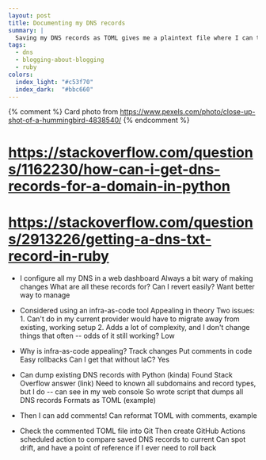 ```yaml
---
layout: post
title: Documenting my DNS records
summary: |
  Saving my DNS records as TOML gives me a plaintext file where I can track changes, add comments, and feel more confident about managing my DNS.
tags:
  - dns
  - blogging-about-blogging
  - ruby
colors:
  index_light: "#c53f70"
  index_dark:  "#bbc660"
---
```

{% comment %}
    Card photo from https://www.pexels.com/photo/close-up-shot-of-a-hummingbird-4838540/
{% endcomment %}

# https://stackoverflow.com/questions/1162230/how-can-i-get-dns-records-for-a-domain-in-python

# https://stackoverflow.com/questions/2913226/getting-a-dns-txt-record-in-ruby



* I configure all my DNS in a web dashboard
    Always a bit wary of making changes
    What are all these records for?
    Can I revert easily?
    Want better way to manage

* Considered using an infra-as-code tool
    Appealing in theory
    Two issues:
        1. Can't do in my current provider would have to migrate away from existing, working setup
        2. Adds a lot of complexity, and I don't change things that often -- odds of it still working? Low

* Why is infra-as-code appealing?
    Track changes
    Put comments in code
    Easy rollbacks
    Can I get that without IaC? Yes

* Can dump existing DNS records with Python (kinda)
    Found Stack Overflow answer (link)
    Need to known all subdomains and record types, but I do -- can see in my web console
    So wrote script that dumps all DNS records
    Formats as TOML (example)

* Then I can add comments!
    Can reformat TOML with comments, example

* Check the commented TOML file into Git
    Then create GitHub Actions scheduled action to compare saved DNS records to current
    Can spot drift, and have a point of reference if I ever need to roll back
